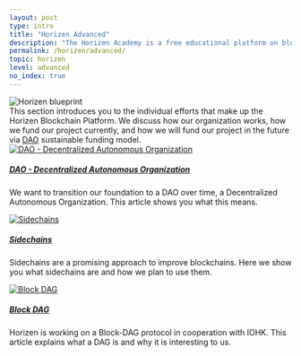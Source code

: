 ```yaml
---
layout: post
type: intro
title: "Horizen Advanced"
description: "The Horizen Academy is a free educational platform on blockchain technology, cryptocurrency, and privacy. In this article we show you howour organization woks, how we are funded, and some of the engineering challenges we are facing today at an advanced level."
permalink: /horizen/advanced/
topic: horizen
level: advanced
no_index: true
---
```


<div class="row mb-3">
    <div class="col-md-3">
        <img src="{{site.baseurl_root}}/assets/img/icons/topics/horizen-bp.svg" alt="Horizen blueprint" class="lead-icon"/>
    </div>
    <div class="col-md-9 lead">
        This section introduces you to the individual efforts that make up the Horizen Blockchain Platform. We discuss how our organization works, how we fund our project currently, and how we will fund our project in the future via <a href="{{ site.baseurl }}{% post_url /horizen/advanced/2027-01-01-dao-decentralized-autonomous-organization %}">DAO</a> sustainable funding model.
    </div>
</div>

<div class="row mt-5">
    <div class="col-md-3">
        <a href="{{ site.baseurl }}{% post_url /horizen/advanced/2027-01-01-dao-decentralized-autonomous-organization %}">
            <img src="{{site.baseurl_root}}/assets/post_files/horizen/advanced/intro/dao.svg" alt="DAO - Decentralized Autonomous Organization" />
        </a>
    </div>
    <div class="col-md-9">
        <a class="font-weight-bold" href="{{ site.baseurl }}{% post_url /horizen/advanced/2027-01-01-dao-decentralized-autonomous-organization %}"><h5 class="intro-article-title">DAO - Decentralized Autonomous Organization</h5></a>
        <p class="mb-1">
            We want to transition our foundation to a DAO over time, a Decentralized Autonomous Organization. This article shows you what this means.
        </p>
    </div>
</div>

<div class="row mt-5">
    <div class="col-md-3">
        <a href="{{ site.baseurl }}{% post_url /horizen/advanced/2027-01-03-sidechains %}">
            <img src="{{site.baseurl_root}}/assets/post_files/horizen/advanced/intro/sidechains.svg" alt="Sidechains" />
        </a>
    </div>
    <div class="col-md-9">
        <a class="font-weight-bold" href="{{ site.baseurl }}{% post_url /horizen/advanced/2027-01-03-sidechains %}"><h5 class="intro-article-title">Sidechains</h5></a>
        <p class="mb-1">
            Sidechains are a promising approach to improve blockchains. Here we show you what sidechains are and how we plan to use them.
        </p>
    </div>
</div>

<div class="row mt-5">
    <div class="col-md-3">
        <a href="{{ site.baseurl }}{% post_url /horizen/advanced/2027-01-02-block-dag %}">
            <img src="{{site.baseurl_root}}/assets/post_files/horizen/advanced/intro/dag.svg" alt="Block DAG" />
        </a>
    </div>
    <div class="col-md-9">
        <a class="font-weight-bold" href="{{ site.baseurl }}{% post_url /horizen/advanced/2027-01-02-block-dag %}"><h5 class="intro-article-title">Block DAG</h5></a>
        <p class="mb-1">
            Horizen is working on a Block-DAG protocol in cooperation with IOHK. This article explains what a DAG is and why it is interesting to us.
        </p>
    </div>
</div>
